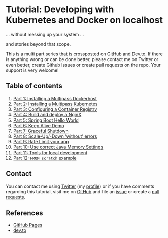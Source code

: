 # Tutorial: Developing with Kubernetes and Docker on localhost

... without messing up your system ...

and stories beyond that scope.

This is a multi part series that is crossposted on GitHub and Dev.to. If there is anything wrong or can be done better, please contact me on Twitter or even better, create Github Issues or create pull requests on the repo. Your support is very welcome!

## Table of contents

1. [Part 1: Installing a Multipass Dockerhost](01-docker-host-multipass/README.md)
2. [Part 2: Installing a Multipass Kubernetes](02-kube-multipass/README.md)
3. [Part 3: Configuring a Container Registry](03-kube-registry/README.md)
4. [Part 4: Build and deploy a NginX](04-build-and-deploy/README.md)
5. [Part 5: Spring Boot Hello World](05-spring-boot-hello/README.md)
6. [Part 6: Keep Alive Demo](06-keep-alive/README.md)
7. [Part 7: Graceful Shutdown](07-shutdown/README.md)
8. [Part 8: Scale-Up/-Down 'without' errors](08-scale-up-down/README.md)
9. [Part 9: Rate Limit your app](09-rate-limiting/README.md)
10. [Part 10: Use correct Java Memory Settings](10-correct-jvm-mem/README.md)
11. [Part 11: Tools for local development](11-tools-for-local-dev/README.md)
12. [Part 12: `FROM scratch` example](12-from-scratch/README.md)

## Contact

You can contact me using [Twitter](https://twitter.com/intent/tweet?url=https%3a%2f%2fstefanjacobs.github.io%2ftutorials%2f&text=Developing%20with%20Kubernetes%20and%20Docker%20on%20localhost%20without%20messing%20up%20your%20system&via=stefanjacobs&original_referer=https://stefanjacobs.github.io/tutorials/) (my [profile](https://twitter.com/stefanj78)) or if you have comments regarding this tutorial, visit me on [GitHub](https://github.com/stefanjacobs/tutorials) and file an [issue](https://github.com/stefanjacobs/tutorials/issues) or create a [pull requests](https://github.com/stefanjacobs/tutorials/pulls).

## References

- [GitHub Pages](https://stefanjacobs.github.io/tutorials/)
- [dev.to](https://dev.to/stefanjacobs)
